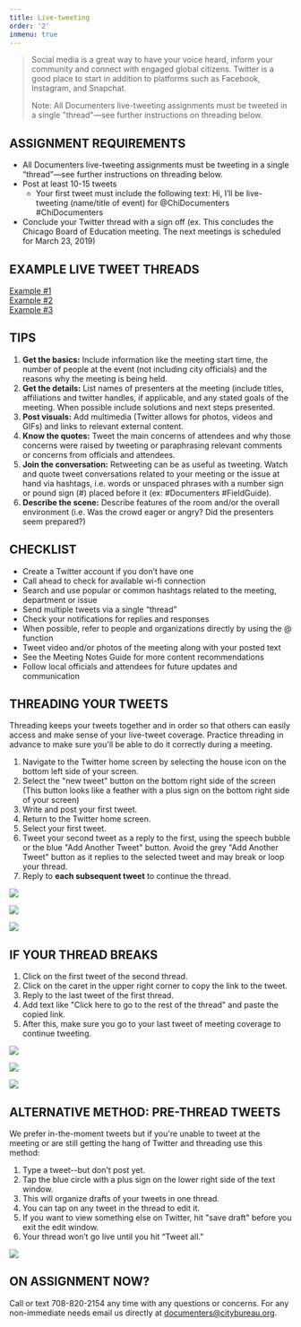```yaml
---
title: Live-tweeting
order: '2'
inmenu: true
---
```

> Social media is a great way to have your voice heard, inform your community and connect with engaged global citizens. Twitter is a good place to start in addition to platforms such as Facebook, Instagram, and Snapchat.
>
> Note: All Documenters live-tweeting assignments must be tweeted in a single "thread"—see further instructions on threading below.

## ASSIGNMENT REQUIREMENTS

* All Documenters live-tweeting assignments must be tweeting in a single “thread”—see further instructions on threading below.
* Post at least 10-15 tweets 
  * Your first tweet must include the following text:
    Hi, I’ll be live-tweeting (name/title of event) for @ChiDocumenters #ChiDocumenters
* Conclude your Twitter thread with a sign off (ex. This concludes the Chicago Board of Education meeting. The next meetings is scheduled for March 23, 2019)

## EXAMPLE LIVE TWEET THREADS

[Example #1](https://twitter.com/thedryones/status/1004100082285891584)\
[Example #2](https://twitter.com/grenadine/status/1039628341849063428)\
[Example #3](https://twitter.com/o_stovicek/status/1088464145056518144)

## TIPS

1. **Get the basics:** Include information like the meeting start time, the number of people at the event (not including city officials) and the reasons why the meeting is being held.
2. **Get the details:** List names of presenters at the meeting (include titles, affiliations and twitter handles, if applicable, and any stated goals of the meeting. When possible include solutions and next steps presented.
3. **Post visuals:** Add multimedia (Twitter allows for photos, videos and GIFs) and links to relevant external content.
4. **Know the quotes:** Tweet the main concerns of attendees and why those concerns were raised by tweeting or paraphrasing relevant comments or concerns from officials and attendees.
5. **Join the conversation:** Retweeting can be as useful as tweeting. Watch and quote tweet conversations related to your meeting or the issue at hand via hashtags, i.e. words or unspaced phrases with a number sign or pound sign (#) placed before it (ex: #Documenters #FieldGuide).
6. **Describe the scene:** Describe features of the room and/or the overall environment (i.e. Was the crowd eager or angry? Did the presenters seem prepared?)

## 

## CHECKLIST

* Create a Twitter account if you don’t have one
* Call ahead to check for available wi-fi connection
* Search and use popular or common hashtags related to the meeting, department or issue
* Send multiple tweets via a single “thread”
* Check your notifications for replies and responses
* When possible, refer to people and organizations directly by using the @ function
* Tweet video and/or photos of the meeting along with your posted text
* See the Meeting Notes Guide for more content recommendations
* Follow local officials and attendees for future updates and communication

## THREADING YOUR TWEETS

Threading keeps your tweets together and in order so that others can easily access and make sense of your live-tweet coverage. Practice threading in advance to make sure you'll be able to do it correctly during a meeting.

1. Navigate to the Twitter home screen by selecting the house icon on the bottom left side of your screen. 
2. Select the "new tweet" button on the bottom right side of the screen (This button looks like a feather with a plus sign on the bottom right side of your screen)
3. Write and post your first tweet.
4. Return to the Twitter home screen.
5. Select your first tweet.
6. Tweet your second tweet as a reply to the first, using the speech bubble or the blue "Add Another Tweet" button. Avoid the grey "Add Another Tweet" button as it replies to the selected tweet and may break or loop your thread.
7. Reply to **each subsequent tweet** to continue the thread.

![](/img/screen-shot-2019-01-30-at-12.02.46-pm.png)

![](/img/screen-shot-2019-01-30-at-12.02.55-pm.png)

![](/img/screen-shot-2019-01-30-at-12.04.01-pm.png)

## IF YOUR THREAD BREAKS

1. Click on the first tweet of the second thread. 
2. Click on the caret in the upper right corner to copy the link to the tweet.
3. Reply to the last tweet of the first thread.
4. Add text like "Click here to go to the rest of the thread" and paste the copied link.
5. After this, make sure you go to your last tweet of meeting coverage to continue tweeting.

![](/img/screen-shot-2019-01-30-at-12.01.16-pm.png)

![](/img/screen-shot-2019-01-30-at-12.01.28-pm.png)

![](/img/screen-shot-2019-01-30-at-12.02.24-pm.png)



## ALTERNATIVE METHOD: PRE-THREAD TWEETS

We prefer in-the-moment tweets but if you're unable to tweet at the meeting or are still getting the hang of Twitter and threading use this method:

1. Type a tweet--but don't post yet.
2. Tap the blue circle with a plus sign on the lower right side of the text window.
3. This will organize drafts of your tweets in one thread.
4. You can tap on any tweet in the thread to edit it.
5. If you want to view something else on Twitter, hit "save draft" before you exit the edit window.
6. Your thread won’t go live until you hit “Tweet all."

![](/img/screen-shot-2019-01-29-at-4.09.29-pm.png)

## ON ASSIGNMENT NOW?

Call or text 708-820-2154 any time with any questions or concerns. For any non-immediate needs email us directly at documenters@citybureau.org.
